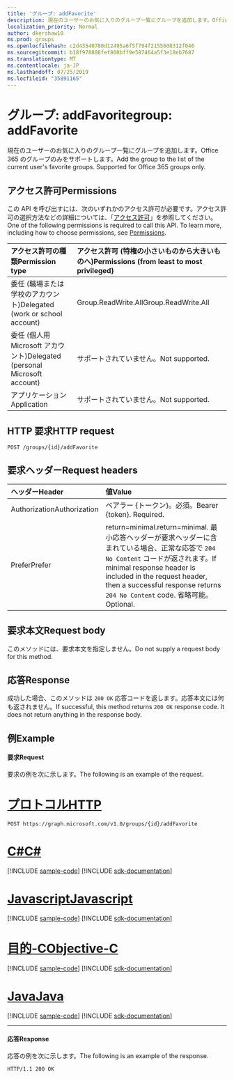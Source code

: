 ```yaml
---
title: 'グループ: addFavorite'
description: 現在のユーザーのお気に入りのグループ一覧にグループを追加します。Office 365 のグループのみをサポートします。
localization_priority: Normal
author: dkershaw10
ms.prod: groups
ms.openlocfilehash: c2d43540780d12495a6f5f794f2155608312f046
ms.sourcegitcommit: b18f978808fef800bff9e587464a5f3e18eb7687
ms.translationtype: MT
ms.contentlocale: ja-JP
ms.lasthandoff: 07/25/2019
ms.locfileid: "35891165"
---
```

# <a name="group-addfavorite"></a><span data-ttu-id="a9658-104">グループ: addFavorite</span><span class="sxs-lookup"><span data-stu-id="a9658-104">group: addFavorite</span></span>
<span data-ttu-id="a9658-p102">現在のユーザーのお気に入りのグループ一覧にグループを追加します。Office 365 のグループのみをサポートします。</span><span class="sxs-lookup"><span data-stu-id="a9658-p102">Add the group to the list of the current user's favorite groups. Supported for Office 365 groups only.</span></span>

## <a name="permissions"></a><span data-ttu-id="a9658-107">アクセス許可</span><span class="sxs-lookup"><span data-stu-id="a9658-107">Permissions</span></span>
<span data-ttu-id="a9658-p103">この API を呼び出すには、次のいずれかのアクセス許可が必要です。アクセス許可の選択方法などの詳細については、「[アクセス許可](/graph/permissions-reference)」を参照してください。</span><span class="sxs-lookup"><span data-stu-id="a9658-p103">One of the following permissions is required to call this API. To learn more, including how to choose permissions, see [Permissions](/graph/permissions-reference).</span></span>

|<span data-ttu-id="a9658-110">アクセス許可の種類</span><span class="sxs-lookup"><span data-stu-id="a9658-110">Permission type</span></span>      | <span data-ttu-id="a9658-111">アクセス許可 (特権の小さいものから大きいものへ)</span><span class="sxs-lookup"><span data-stu-id="a9658-111">Permissions (from least to most privileged)</span></span>              |
|:--------------------|:---------------------------------------------------------|
|<span data-ttu-id="a9658-112">委任 (職場または学校のアカウント)</span><span class="sxs-lookup"><span data-stu-id="a9658-112">Delegated (work or school account)</span></span> | <span data-ttu-id="a9658-113">Group.ReadWrite.All</span><span class="sxs-lookup"><span data-stu-id="a9658-113">Group.ReadWrite.All</span></span>    |
|<span data-ttu-id="a9658-114">委任 (個人用 Microsoft アカウント)</span><span class="sxs-lookup"><span data-stu-id="a9658-114">Delegated (personal Microsoft account)</span></span> | <span data-ttu-id="a9658-115">サポートされていません。</span><span class="sxs-lookup"><span data-stu-id="a9658-115">Not supported.</span></span>    |
|<span data-ttu-id="a9658-116">アプリケーション</span><span class="sxs-lookup"><span data-stu-id="a9658-116">Application</span></span> | <span data-ttu-id="a9658-117">サポートされていません。</span><span class="sxs-lookup"><span data-stu-id="a9658-117">Not supported.</span></span> |

## <a name="http-request"></a><span data-ttu-id="a9658-118">HTTP 要求</span><span class="sxs-lookup"><span data-stu-id="a9658-118">HTTP request</span></span>
<!-- { "blockType": "ignored" } -->
```http
POST /groups/{id}/addFavorite
```

## <a name="request-headers"></a><span data-ttu-id="a9658-119">要求ヘッダー</span><span class="sxs-lookup"><span data-stu-id="a9658-119">Request headers</span></span>
| <span data-ttu-id="a9658-120">ヘッダー</span><span class="sxs-lookup"><span data-stu-id="a9658-120">Header</span></span>       | <span data-ttu-id="a9658-121">値</span><span class="sxs-lookup"><span data-stu-id="a9658-121">Value</span></span> |
|:---------------|:--------|
| <span data-ttu-id="a9658-122">Authorization</span><span class="sxs-lookup"><span data-stu-id="a9658-122">Authorization</span></span>  | <span data-ttu-id="a9658-p104">ベアラー {トークン}。必須。</span><span class="sxs-lookup"><span data-stu-id="a9658-p104">Bearer {token}. Required.</span></span>  |
| <span data-ttu-id="a9658-125">Prefer</span><span class="sxs-lookup"><span data-stu-id="a9658-125">Prefer</span></span> | <span data-ttu-id="a9658-126">return=minimal.</span><span class="sxs-lookup"><span data-stu-id="a9658-126">return=minimal.</span></span> <span data-ttu-id="a9658-127">最小応答ヘッダーが要求ヘッダーに含まれている場合、正常な応答で `204 No Content` コードが返されます。</span><span class="sxs-lookup"><span data-stu-id="a9658-127">If minimal response header is included in the request header, then a successful response returns `204 No Content` code.</span></span> <span data-ttu-id="a9658-128">省略可能。</span><span class="sxs-lookup"><span data-stu-id="a9658-128">Optional.</span></span>  |

## <a name="request-body"></a><span data-ttu-id="a9658-129">要求本文</span><span class="sxs-lookup"><span data-stu-id="a9658-129">Request body</span></span>
<span data-ttu-id="a9658-130">このメソッドには、要求本文を指定しません。</span><span class="sxs-lookup"><span data-stu-id="a9658-130">Do not supply a request body for this method.</span></span>

## <a name="response"></a><span data-ttu-id="a9658-131">応答</span><span class="sxs-lookup"><span data-stu-id="a9658-131">Response</span></span>
<span data-ttu-id="a9658-p106">成功した場合、このメソッドは `200 OK` 応答コードを返します。応答本文には何も返されません。</span><span class="sxs-lookup"><span data-stu-id="a9658-p106">If successful, this method returns `200 OK` response code. It does not return anything in the response body.</span></span>

## <a name="example"></a><span data-ttu-id="a9658-134">例</span><span class="sxs-lookup"><span data-stu-id="a9658-134">Example</span></span>
#### <a name="request"></a><span data-ttu-id="a9658-135">要求</span><span class="sxs-lookup"><span data-stu-id="a9658-135">Request</span></span>
<span data-ttu-id="a9658-136">要求の例を次に示します。</span><span class="sxs-lookup"><span data-stu-id="a9658-136">The following is an example of the request.</span></span>

# <a name="httptabhttp"></a>[<span data-ttu-id="a9658-137">プロトコル</span><span class="sxs-lookup"><span data-stu-id="a9658-137">HTTP</span></span>](#tab/http)
<!-- {
  "blockType": "request",
  "name": "group_addfavorite"
}-->
```http
POST https://graph.microsoft.com/v1.0/groups/{id}/addFavorite
```
# <a name="ctabcsharp"></a>[<span data-ttu-id="a9658-138">C#</span><span class="sxs-lookup"><span data-stu-id="a9658-138">C#</span></span>](#tab/csharp)
[!INCLUDE [sample-code](../includes/snippets/csharp/group-addfavorite-csharp-snippets.md)]
[!INCLUDE [sdk-documentation](../includes/snippets/snippets-sdk-documentation-link.md)]

# <a name="javascripttabjavascript"></a>[<span data-ttu-id="a9658-139">Javascript</span><span class="sxs-lookup"><span data-stu-id="a9658-139">Javascript</span></span>](#tab/javascript)
[!INCLUDE [sample-code](../includes/snippets/javascript/group-addfavorite-javascript-snippets.md)]
[!INCLUDE [sdk-documentation](../includes/snippets/snippets-sdk-documentation-link.md)]

# <a name="objective-ctabobjc"></a>[<span data-ttu-id="a9658-140">目的-C</span><span class="sxs-lookup"><span data-stu-id="a9658-140">Objective-C</span></span>](#tab/objc)
[!INCLUDE [sample-code](../includes/snippets/objc/group-addfavorite-objc-snippets.md)]
[!INCLUDE [sdk-documentation](../includes/snippets/snippets-sdk-documentation-link.md)]

# <a name="javatabjava"></a>[<span data-ttu-id="a9658-141">Java</span><span class="sxs-lookup"><span data-stu-id="a9658-141">Java</span></span>](#tab/java)
[!INCLUDE [sample-code](../includes/snippets/java/group-addfavorite-java-snippets.md)]
[!INCLUDE [sdk-documentation](../includes/snippets/snippets-sdk-documentation-link.md)]

---


#### <a name="response"></a><span data-ttu-id="a9658-142">応答</span><span class="sxs-lookup"><span data-stu-id="a9658-142">Response</span></span>
<span data-ttu-id="a9658-143">応答の例を次に示します。</span><span class="sxs-lookup"><span data-stu-id="a9658-143">The following is an example of the response.</span></span>
<!-- {
  "blockType": "response",
  "truncated": false
} -->
```http
HTTP/1.1 200 OK
```

<!-- uuid: 8fcb5dbc-d5aa-4681-8e31-b001d5168d79
2015-10-25 14:57:30 UTC -->
<!-- {
  "type": "#page.annotation",
  "description": "group: addFavorite",
  "keywords": "",
  "section": "documentation",
  "tocPath": "",
  "suppressions": [
  ]
}-->
